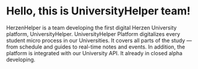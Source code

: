 # Hello, this is UniversityHelper team!
HerzenHelper is a team developing the first digital Herzen University platform, UniversityHelper. UniversityHelper Platform digitalizes every student micro process in our Universities. It covers all parts of the study — from schedule and guides to real-time notes and events. In addition, the platform is integrated with our University API. It already in closed alpha developing. 
